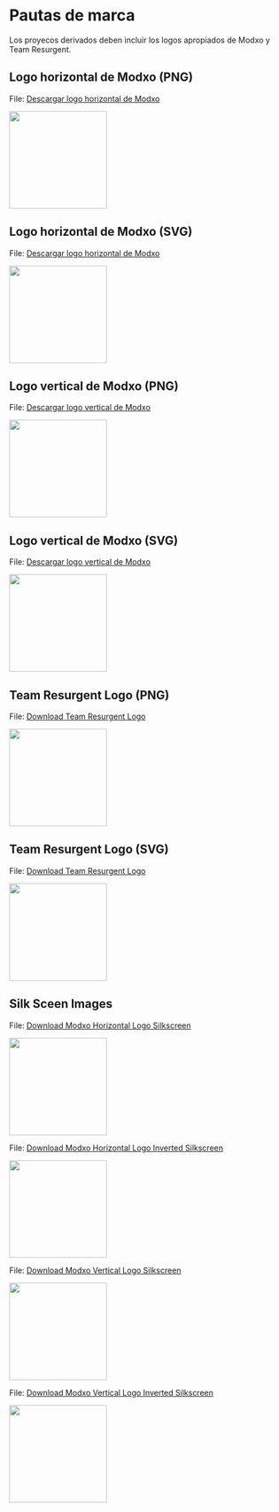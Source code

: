 # Pautas de marca

Los proyecos derivados deben incluir los logos apropiados de Modxo y Team Resurgent.


## Logo horizontal de Modxo (PNG)

File: [Descargar logo horizontal de Modxo](branding/Modxo-horizontal.png)

<img src="branding/Modxo-horizontal.png" height="176">

## Logo horizontal de Modxo (SVG)

File: [Descargar logo horizontal de Modxo](branding/Modxo-horizontal.SVG)

<img src="branding/Modxo-horizontal.svg" height="176">

## Logo vertical de Modxo (PNG)

File: [Descargar logo vertical de Modxo](branding/Modxo-vertical.png)

<img src="branding/Modxo-vertical.png" height="176">

## Logo vertical de Modxo (SVG)

File: [Descargar logo vertical de Modxo](branding/Modxo-vertical.SVG)

<img src="branding/Modxo-vertical.svg" height="176">

## Team Resurgent Logo (PNG)

File: [Download Team Resurgent Logo](branding/team-resurgent.png)

<img src="branding/team-resurgent.png" height="176">

## Team Resurgent Logo (SVG)

File: [Download Team Resurgent Logo](branding/team-resurgent.svg)

<img src="branding/team-resurgent.svg" height="176">

## Silk Sceen Images

File: [Download Modxo Horizontal Logo Silkscreen](branding/modxo-horizontal-silk.png)

<img src="branding/modxo-horizontal-silk.png" height="176">

File: [Download Modxo Horizontal Logo Inverted Silkscreen](branding/modxo-horizontal-inverted-silk.png)

<img src="branding/modxo-horizontal-inverted-silk.png" height="176">

File: [Download Modxo Vertical Logo Silkscreen](branding/modxo-vertical-silk.png)

<img src="branding/modxo-vertical-silk.png" height="176">

File: [Download Modxo Vertical Logo Inverted Silkscreen](branding/modxo-vertical-inverted-silk.png)

<img src="branding/modxo-vertical-inverted-silk.png" height="176">
